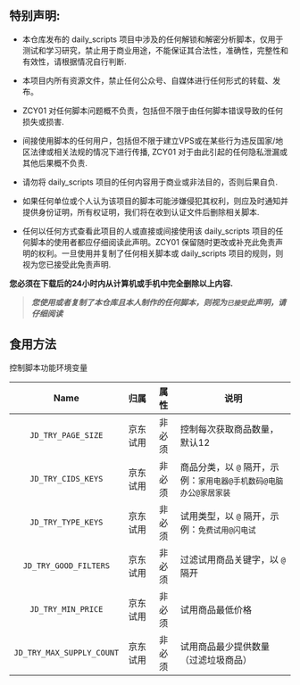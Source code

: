## 特别声明: 

* 本仓库发布的 daily_scripts 项目中涉及的任何解锁和解密分析脚本，仅用于测试和学习研究，禁止用于商业用途，不能保证其合法性，准确性，完整性和有效性，请根据情况自行判断.

* 本项目内所有资源文件，禁止任何公众号、自媒体进行任何形式的转载、发布。

* ZCY01 对任何脚本问题概不负责，包括但不限于由任何脚本错误导致的任何损失或损害.

* 间接使用脚本的任何用户，包括但不限于建立VPS或在某些行为违反国家/地区法律或相关法规的情况下进行传播, ZCY01 对于由此引起的任何隐私泄漏或其他后果概不负责.

* 请勿将 daily_scripts 项目的任何内容用于商业或非法目的，否则后果自负.

* 如果任何单位或个人认为该项目的脚本可能涉嫌侵犯其权利，则应及时通知并提供身份证明，所有权证明，我们将在收到认证文件后删除相关脚本.

* 任何以任何方式查看此项目的人或直接或间接使用该 daily_scripts 项目的任何脚本的使用者都应仔细阅读此声明。ZCY01 保留随时更改或补充此免责声明的权利。一旦使用并复制了任何相关脚本或 daily_scripts 项目的规则，则视为您已接受此免责声明.

 **您必须在下载后的24小时内从计算机或手机中完全删除以上内容.**  </br>
> ***您使用或者复制了本仓库且本人制作的任何脚本，则视为`已接受`此声明，请仔细阅读*** 


## 食用方法

控制脚本功能环境变量


|             Name             |             归属             |  属性  | 说明                                                         |
| :--------------------------: | :--------------------------: | :--------: | ------------------------------------------------------------ |
|        `JD_TRY_PAGE_SIZE`        |      京东试用             | 非必须 | 控制每次获取商品数量，默认12 |
|        `JD_TRY_CIDS_KEYS`        |      京东试用             | 非必须 | 商品分类，以 `@` 隔开，示例：`家用电器@手机数码@电脑办公@家居家装` |
|        `JD_TRY_TYPE_KEYS`        |      京东试用             | 非必须 | 试用类型，以 `@` 隔开，示例：`免费试用@闪电试` |
|        `JD_TRY_GOOD_FILTERS`        |      京东试用             | 非必须 | 过滤试用商品关键字，以 `@` 隔开 |
|        `JD_TRY_MIN_PRICE`        |      京东试用             | 非必须 | 试用商品最低价格 |
|        `JD_TRY_MAX_SUPPLY_COUNT`        |      京东试用             | 非必须 | 试用商品最少提供数量（过滤垃圾商品） |